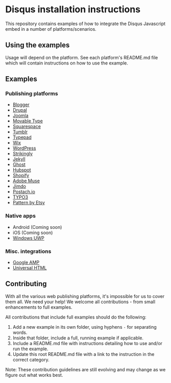 # Disqus installation instructions

This repository contains examples of how to integrate the Disqus Javascript embed in a number of platforms/scenarios.

## Using the examples

Usage will depend on the platform. See each platform's README.md file which will contain instructions on how to use the example.

## Examples

### Publishing platforms

- [Blogger](/blogger/)
- [Drupal](/drupal/)
- [Joomla](/joomla/)
- [Movable Type](/movabletype/)
- [Squarespace](/squarespace/)
- [Tumblr](/tumblr/)
- [Typepad](/typepad/)
- [Wix](/wix/)
- [WordPress](/wordpress/)
- [Strikingly](/strikingly/)
- [Jekyll](/jekyll/)
- [Ghost](/ghost/)
- [Hubspot](/hubspot/)
- [Shopify](/shopify/)
- [Adobe Muse](/adobemuse/)
- [Jimdo](/jimdo)
- [Postach.io](/postachio)
- [TYPO3](/typo3)
- [Pattern by Etsy](/pattern)

### Native apps

- Android (Coming soon)
- iOS (Coming soon)
- [Windows UWP](/windows-uwp/)

### Misc. integrations

- [Google AMP](/google-amp/)
- [Universal HTML](/universal/)


## Contributing

With all the various web publishing platforms, it's impossible for us to cover them all. We need your help! We welcome all contributions - from small enhancements to full examples.

All contributions that include full examples should do the following:

1. Add a new example in its own folder, using hyphens `-` for separating words.
2. Inside that folder, include a full, running example if applicable.
3. Include a README.md file with instructions detailing how to use and/or run the example.
4. Update this root README.md file with a link to the instruction in the correct category.

Note: These contribution guidelines are still evolving and may change as we figure out what works best.

